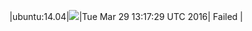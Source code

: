|ubuntu:14.04|![](https://cdn.rawgit.com/Neilpang/letest/master/status/ubuntu-14.04.svg?1459257449)|Tue Mar 29 13:17:29 UTC 2016| Failed |
